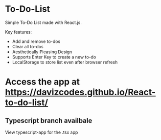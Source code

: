 # To-Do-List

Simple To-Do List made with React.js.

Key features:
- Add and remove to-dos
- Clear all to-dos
- Aesthetically Pleasing Design
- Supports Enter Key to create a new to-do
- LocalStorage to store list even after browser refresh


# Access the app at https://davizcodes.github.io/React-to-do-list/
## Typescript branch availbale
View typescript-app for the .tsx app
